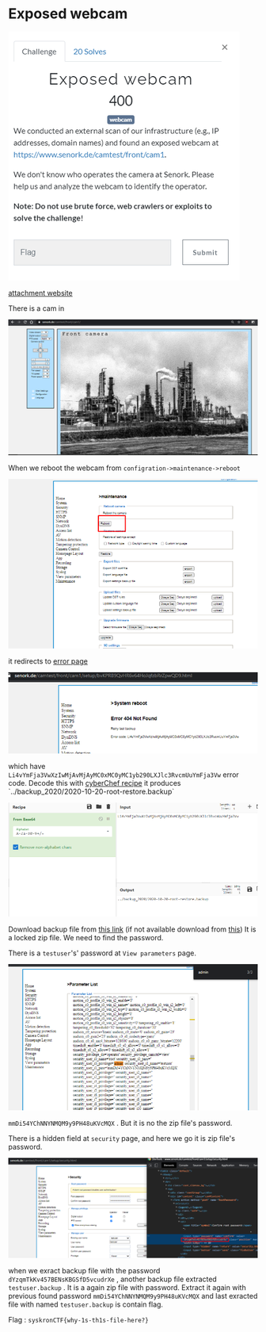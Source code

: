 # Exposed webcam

![](../../assets/Thursday/exposed-webcam_1.png)

[attachment website](https://www.senork.de/camtest/front/cam1)

There is a cam in 

![](../../assets/Thursday/exposed-webcam_2.png)

When we reboot the webcam from `configration->maintenance->reboot`

![](../../assets/Thursday/exposed-webcam_3.png)


it redirects to [error page](https://www.senork.de/camtest/front/cam1/setup/bvKPRB9QvHR6v64HoJqfzbRrZpwQD9.html)

![](../../assets/Thursday/exposed-webcam_4.png)

which have `Li4vYmFja3VwXzIwMjAvMjAyMC0xMC0yMC1yb290LXJlc3RvcmUuYmFja3Vw` error code. Decode this with [cyberChef recipe](https://gchq.github.io/CyberChef/#recipe=From_Base64('A-Za-z0-9%2B/%3D',true)&input=TGk0dlltRmphM1Z3WHpJd01qQXZNakF5TUMweE1DMHlNQzF5YjI5MExYSmxjM1J2Y21VdVltRmphM1Z3) it produces `../backup_2020/2020-10-20-root-restore.backup`

![](../../assets/Thursday/exposed-webcam_5.png)

Download backup file from [this link](https://www.senork.de/camtest/front/cam1/backup_2020/2020-10-20-root-restore.backup) (if not available download from [this](../../assets/Thursday/2020-10-20-root-restore.backup)) It is a locked zip file. We need to find the password.

There is a `testuser`'s' password at `View parameters` page.

![](../../assets/Thursday/exposed-webcam_6.png) 

`mmDi54YChNNYNMQM9y9PH48uKVcMQX` . But it is no the zip file's password.

There is a hidden field at `security` page, and here we go it is zip file's password.

![](../../assets/Thursday/exposed-webcam_7.png)

when we exract backup file with the password `dYzqmTkKv457BENsKBGSfD5vcudrXe` , another backup file extracted `testuser.backup` . It is a again zip file with password. Extract it again with previous found password `mmDi54YChNNYNMQM9y9PH48uKVcMQX` and last exracted  file  with named `testuser.backup` is contain flag.

Flag : `syskronCTF{why-1s-th1s-file-here?}`
